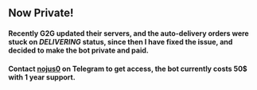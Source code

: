## Now Private!
#### Recently G2G updated their servers, and the auto-delivery orders were stuck on _DELIVERING_ status, since then I have fixed the issue, and decided to make the bot private and paid.
#### Contact [nojus0](https://t.me/nojus0) on Telegram to get access, the bot currently costs 50$ with 1 year support.
